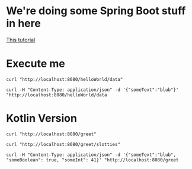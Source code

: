 # We're doing some Spring Boot stuff in here
[This tutorial](https://spring.io/guides/gs/spring-boot/)

# Execute me
`curl "http://localhost:8080/helloWorld/data"`

`curl -H "Content-Type: application/json" -d '{"someText":"blub"}' "http://localhost:8080/helloWorld/data`


# Kotlin Version
`curl "http://localhost:8080/greet"`

`curl "http://localhost:8080/greet/slotties"`

`curl -H "Content-Type: application/json" -d '{"someText":"blub", "someBoolean": true, "someInt": 41}' "http://localhost:8080/greet`